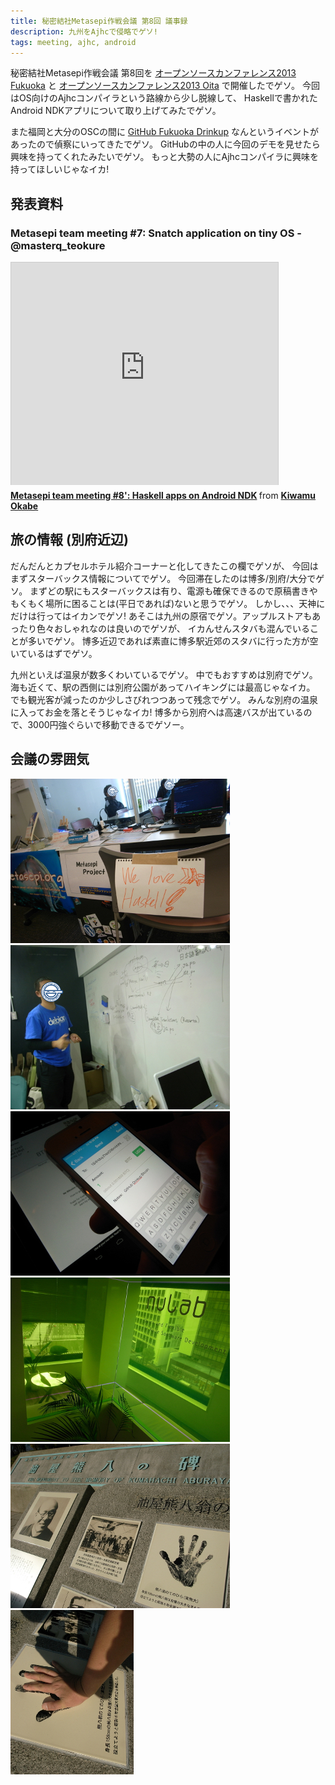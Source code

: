 ```yaml
---
title: 秘密結社Metasepi作戦会議 第8回 議事録
description: 九州をAjhcで侵略でゲソ!
tags: meeting, ajhc, android
---
```


秘密結社Metasepi作戦会議 第8回を
[オープンソースカンファレンス2013 Fukuoka](https://www.ospn.jp/osc2013-fukuoka/)
と
[オープンソースカンファレンス2013 Oita](https://www.ospn.jp/osc2013-oita/)
で開催したでゲソ。
今回はOS向けのAjhcコンパイラという路線から少し脱線して、
Haskellで書かれたAndroid NDKアプリについて取り上げてみたでゲソ。

また福岡と大分のOSCの間に
[GitHub Fukuoka Drinkup](http://www.zusaar.com/event/1407003)
なんというイベントがあったので偵察にいってきたでゲソ。
GitHubの中の人に今回のデモを見せたら興味を持ってくれたみたいでゲソ。
もっと大勢の人にAjhcコンパイラに興味を持ってほしいじゃなイカ!

## 発表資料

### Metasepi team meeting #7: Snatch application on tiny OS - @masterq_teokure

<iframe src="http://www.slideshare.net/slideshow/embed_code/28293973" width="427" height="356" frameborder="0" marginwidth="0" marginheight="0" scrolling="no" style="border:1px solid #CCC;border-width:1px 1px 0;margin-bottom:5px" allowfullscreen> </iframe> <div style="margin-bottom:5px"> <strong> <a href="https://www.slideshare.net/master_q/20131116-osc-fukuokaajhcdroid" title="Metasepi team meeting #8&#x27;: Haskell apps on Android NDK" target="_blank">Metasepi team meeting #8&#x27;: Haskell apps on Android NDK</a> </strong> from <strong><a href="http://www.slideshare.net/master_q" target="_blank">Kiwamu Okabe</a></strong> </div>

## 旅の情報 (別府近辺)

だんだんとカプセルホテル紹介コーナーと化してきたこの欄でゲソが、
今回はまずスターバックス情報についてでゲソ。
今回滞在したのは博多/別府/大分でゲソ。
まずどの駅にもスターバックスは有り、電源も確保できるので原稿書きやもくもく場所に困ることは(平日であれば)ないと思うでゲソ。
しかし、、、天神にだけは行ってはイカンでゲソ!
あそこは九州の原宿でゲソ。アップルストアもあったり色々おしゃれなのは良いのでゲソが、
イカんせんスタバも混んでいることが多いでゲソ。
博多近辺であれば素直に博多駅近郊のスタバに行った方が空いているはずでゲソ。

九州といえば温泉が数多くわいているでゲソ。
中でもおすすめは別府でゲソ。
海も近くて、駅の西側には別府公園があってハイキングには最高じゃなイカ。
でも観光客が減ったのか少しさびれつつあって残念でゲソ。
みんな別府の温泉に入ってお金を落とそうじゃなイカ!
博多から別府へは高速バスが出ているので、3000円強ぐらいで移動できるでゲソー。

## 会議の雰囲気

![](/img/20131124_desk.jpg)
![](/img/20131124_matsuya.jpg)
![](/img/20131124_bitcoin.jpg)
![](/img/20131124_nulab.jpg)
![](/img/20131124_aburaya.jpg)
![](/img/20131124_hands.jpg)
